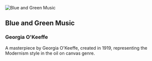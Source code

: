 
<div class="artwork-of-the-day">
  <div class="container">
    <div class="img-wrapper">
      <img
        src="https://www.artic.edu/iiif/2/3ee54063-9d78-ee86-0103-b477d988a93f/full/843,/0/default.jpg"
        alt="Blue and Green Music" />
    </div>
    <div class="artwork-detail">
      <div class="artwork-origin"> 
        <h2 class="artwork-name">Blue and Green Music</h2>
        <h3 class="artist">
          Georgia O'Keeffe
        </h3>
      </div>
      <p class="description">
        A masterpiece by Georgia O'Keeffe, created in 1919, representing the Modernism style in the oil on canvas genre.
      </p>
    </div>
  </div>
</div>
